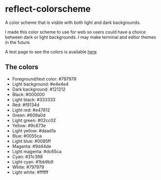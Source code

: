 # reflect-colorscheme
A color scheme that is visble with both light and dark backgrounds.

I made this color scheme to use for web so users could have a choice between dark or light backgrounds. I may make terminal and editor themes in the future.

A test page to see the colors is available [here](https://meskarune.github.io/reflect-colorscheme/)

## The colors

* Foreground/text color: #797979
* Light background: #e4e4e4
* Dark background: #121212
* Black: #000000
* Light black: #333333
* Red: #f9134d
* Light red: #e47812
* Green: #609a0d
* Light green: #02cc02
* Yellow: #9c673e
* Light yellow: #daad1a
* Blue: #0055ca
* Light blue: #0085ff
* Magenta: #9d44de
* Light magenta: #dc65ca
* Cyan: #31c398
* Light cyan: #1bb9b9
* White: #797979
* Light white: #ffffff
